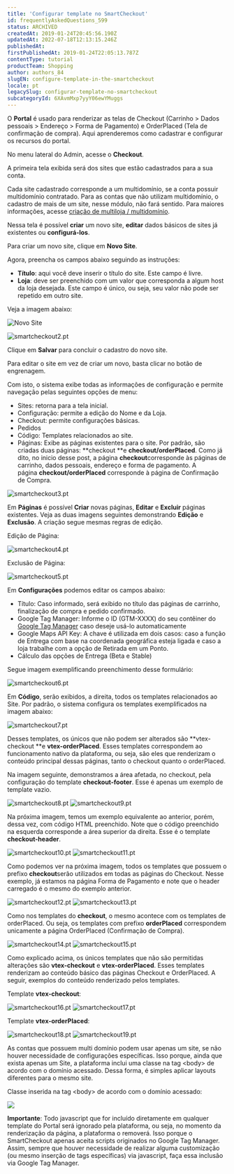 ```yaml
---
title: 'Configurar template no SmartCheckout'
id: frequentlyAskedQuestions_599
status: ARCHIVED
createdAt: 2019-01-24T20:45:56.190Z
updatedAt: 2022-07-18T12:13:15.246Z
publishedAt: 
firstPublishedAt: 2019-01-24T22:05:13.787Z
contentType: tutorial
productTeam: Shopping
author: authors_84
slugEN: configure-template-in-the-smartcheckout
locale: pt
legacySlug: configurar-template-no-smartcheckout
subcategoryId: 6XAvmMxp7yyY06ewYMuggs
---
```


O __Portal__ é usado para renderizar as telas de Checkout (Carrinho > Dados pessoais > Endereço > Forma de Pagamento) e OrderPlaced (Tela de confirmação de compra). Aqui aprenderemos como cadastrar e configurar os recursos do portal.

No menu lateral do Admin, acesse o __Checkout__.

A primeira tela exibida será dos sites que estão cadastrados para a sua conta. 

Cada site cadastrado corresponde a um multidomínio, se a conta possuir multidomínio contratado. Para as contas que não utilizam multidomínio, o cadastro de mais de um site, nesse módulo, não fará sentido. Para maiores informações, acesse [criação de multiloja / multidomínio](https://help.vtex.com/pt/tutorial/como-criar-multiloja-multidominio#).

Nessa tela é possível **criar** um novo site, **editar** dados básicos de sites já existentes ou **configurá-los**.

Para criar um novo site, clique em __Novo Site__.

Agora, preencha os campos abaixo seguindo as instruções:

- **Título**: aqui você deve inserir o título do site. Este campo é livre.
- **Loja**: deve ser preenchido com um valor que corresponda a algum host da loja desejada. Este campo é único, ou seja, seu valor não pode ser repetido em outro site.

Veja a imagem abaixo:

![Novo Site](https://raw.githubusercontent.com/vtexdocs/help-center-content/refs/heads/main/_1.png)

![smartcheckout2.pt](https://raw.githubusercontent.com/vtexdocs/help-center-content/refs/heads/main/_2.png)

Clique em __Salvar__ para concluir o cadastro do novo site.

Para editar o site em vez de criar um novo, basta clicar no botão de engrenagem.

Com isto, o sistema exibe todas as informações de configuração e permite navegação pelas seguintes opções de menu:

- Sites: retorna para a tela inicial.
- Configuração: permite a edição do Nome e da Loja.
- Checkout: permite configurações básicas.
- Pedidos 
- Código: Templates relacionados ao site.
- Páginas: Exibe as páginas existentes para o site. Por padrão, são criadas duas páginas: **checkout **e **checkout/orderPlaced**. Como já dito, no inicio desse post, a página **checkout**corresponde às páginas de carrinho, dados pessoais, endereço e forma de pagamento. A página **checkout/orderPlaced** corresponde à página de Confirmação de Compra.

![smartcheckout3.pt](https://raw.githubusercontent.com/vtexdocs/help-center-content/refs/heads/main/_3.png)

Em **Páginas** é possível **Criar** novas páginas, **Editar** e **Excluir** páginas existentes. Veja as duas imagens seguintes demonstrando **Edição** e **Exclusão**. A criação segue mesmas regras de edição.

Edição de Página:

![smartcheckout4.pt](https://raw.githubusercontent.com/vtexdocs/help-center-content/refs/heads/main/_4.png)

Exclusão de Página:

![smartcheckout5.pt](https://raw.githubusercontent.com/vtexdocs/help-center-content/refs/heads/main/_5.png)

Em **Configurações** podemos editar os campos abaixo:

- Título: Caso informado, será exibido no título das páginas de carrinho, finalização de compra e pedido confirmado.
- Google Tag Manager: Informe o ID (GTM-XXXX) do seu contêiner do [Google Tag Manager](https://www.google.com/tagmanager/ "Google Tag Manager") caso deseje usá-lo automaticamente
- Google Maps API Key: A chave é utilizada em dois casos: caso a função de Entrega com base na coordenada geográfica esteja ligada e caso a loja trabalhe com a opção de Retirada em um Ponto.
- Cálculo das opções de Entrega (Beta e Stable) 

Segue imagem exemplificando preenchimento desse formulário:

![smartcheckout6.pt](https://raw.githubusercontent.com/vtexdocs/help-center-content/refs/heads/main/_6.png)

Em **Código**, serão exibidos, a direita, todos os templates relacionados ao Site. Por padrão, o sistema configura os templates exemplificados na imagem abaixo:

![smartcheckout7.pt](https://raw.githubusercontent.com/vtexdocs/help-center-content/refs/heads/main/_7.png)

Desses templates, os únicos que não podem ser alterados são **vtex-checkout **e **vtex-orderPlaced**. Esses templates correspondem ao funcionamento nativo da plataforma, ou seja, são eles que renderizam o conteúdo principal dessas páginas, tanto o checkout quanto o orderPlaced.

Na imagem seguinte, demonstramos a área afetada, no checkout, pela configuração do template **checkout-footer**. Esse é apenas um exemplo de template vazio.

![smartcheckout8.pt](//images.ctfassets.net/alneenqid6w5/5zOhjcWGREbNGMMQcByTQe/a10257507cc13def1c061de57f71abcc/smartcheckout8.pt.png) ![smartcheckout9.pt](https://raw.githubusercontent.com/vtexdocs/help-center-content/refs/heads/main/_8.png)

Na próxima imagem, temos um exemplo equivalente ao anterior, porém, dessa vez, com código HTML preenchido. Note que o código preenchido na esquerda corresponde a área superior da direita. Esse é o template **checkout-header**.

![smartcheckout10.pt](//images.ctfassets.net/alneenqid6w5/3Y0fVHj9U5zvSJAAtRQ3Nd/159735c9a5a79fa274bc0a3c63377f24/smartcheckout10.pt.png) ![smartcheckout11.pt](https://raw.githubusercontent.com/vtexdocs/help-center-content/refs/heads/main/_9.png)

Como podemos ver na próxima imagem, todos os templates que possuem o prefixo **checkout**serão utilizados em todas as páginas do Checkout. Nesse exemplo, já estamos na página Forma de Pagamento e note que o header carregado é o mesmo do exemplo anterior.

![smartcheckout12.pt](//images.ctfassets.net/alneenqid6w5/5To5Y80RxE0NNan0zocQiV/16e89c5e0b13175285dcfa59025bc061/smartcheckout12.pt.png) ![smartcheckout13.pt](https://raw.githubusercontent.com/vtexdocs/help-center-content/refs/heads/main/_10.png)

Como nos templates do **checkout**, o mesmo acontece com os templates de orderPlaced. Ou seja, os templates com prefixo **orderPlaced** correspondem unicamente a página OrderPlaced (Confirmação de Compra).

![smartcheckout14.pt](//images.ctfassets.net/alneenqid6w5/1BKz1PqcVmyrmmxOJe3SW7/11badcd39ab3011e994ba7ef2f73c72b/smartcheckout14.pt.png) ![smartcheckout15.pt](https://raw.githubusercontent.com/vtexdocs/help-center-content/refs/heads/main/_11.png)

Como explicado acima, os únicos templates que não são permitidas alterações são **vtex-checkout** e **vtex-orderPlaced**. Esses templates renderizam ao conteúdo básico das páginas Checkout e OrderPlaced. A seguir, exemplos do conteúdo renderizado pelos templates.

Template **vtex-checkout**:

![smartcheckout16.pt](//images.ctfassets.net/alneenqid6w5/syu2Ul4PbhWNaCWbLQY84/a49ebebfaa7fd9df54cf6b2e757ffb9b/smartcheckout16.pt.png) ![smartcheckout17.pt](https://raw.githubusercontent.com/vtexdocs/help-center-content/refs/heads/main/_12.png)

Template **vtex-orderPlaced**:

![smartcheckout18.pt](//images.ctfassets.net/alneenqid6w5/cPYudq4bv8TpU8dkcndvB/f31f680cf8c4f9ae3ed049c11de03bae/smartcheckout18.pt.png) ![smartcheckout19.pt](https://raw.githubusercontent.com/vtexdocs/help-center-content/refs/heads/main/_13.png)

As contas que possuem multi domínio podem usar apenas um site, se não houver necessidade de configurações específicas. Isso porque, ainda que exista apenas um Site, a plataforma inclui uma classe na tag &lt;body&gt; de acordo com o domínio acessado. Dessa forma, é simples aplicar layouts diferentes para o mesmo site.

Classe inserida na tag &lt;body&gt; de acordo com o domínio acessado:

![](https://raw.githubusercontent.com/vtexdocs/help-center-content/refs/heads/main/_14.jpg)

**Importante**: Todo javascript que for incluído diretamente em qualquer template do Portal será ignorado pela plataforma, ou seja, no momento da renderização da página, a plataforma o removerá. Isso porque o SmartCheckout apenas aceita scripts originados no Google Tag Manager. Assim, sempre que houver necessidade de realizar alguma customização (ou mesmo inserção de tags específicas) via javascript, faça essa inclusão via Google Tag Manager.
